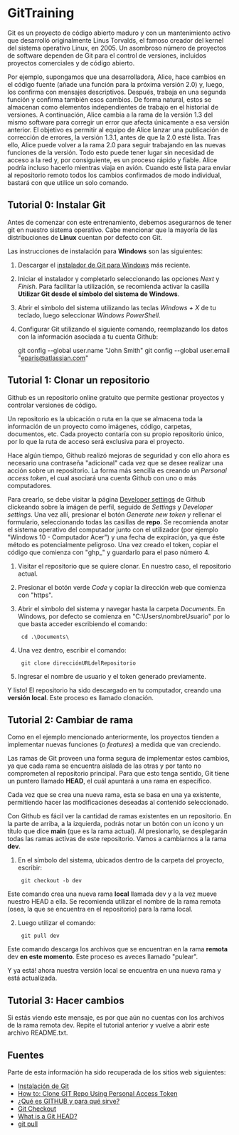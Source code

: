 # GitTraining
Git es un proyecto de código abierto maduro y con un mantenimiento activo que desarrolló originalmente Linus Torvalds, el famoso creador del kernel del sistema operativo Linux, en 2005. Un asombroso número de proyectos de software dependen de Git para el control de versiones, incluidos proyectos comerciales y de código abierto.

Por ejemplo, supongamos que una desarrolladora, Alice, hace cambios en el código fuente (añade una función para la próxima versión 2.0) y, luego, los confirma con mensajes descriptivos. Después, trabaja en una segunda función y confirma también esos cambios. De forma natural, estos se almacenan como elementos independientes de trabajo en el historial de versiones. A continuación, Alice cambia a la rama de la versión 1.3 del mismo software para corregir un error que afecta únicamente a esa versión anterior. El objetivo es permitir al equipo de Alice lanzar una publicación de corrección de errores, la versión 1.3.1, antes de que la 2.0 esté lista. Tras ello, Alice puede volver a la rama 2.0 para seguir trabajando en las nuevas funciones de la versión. Todo esto puede tener lugar sin necesidad de acceso a la red y, por consiguiente, es un proceso rápido y fiable. Alice podría incluso hacerlo mientras viaja en avión. Cuando esté lista para enviar al repositorio remoto todos los cambios confirmados de modo individual, bastará con que utilice un solo comando.

## Tutorial 0: Instalar Git

Antes de comenzar con este entrenamiento, debemos asegurarnos de tener git en nuestro sistema operativo. Cabe mencionar que la mayoría de las distribuciones de **Linux** cuentan por defecto con Git.

Las instrucciones de instalación para **Windows** son las siguientes:

1. Descargar el [instalador de Git para Windows](https://git-for-windows.github.io/) más reciente.
2. Iniciar el instalador y completarlo seleccionando las opciones *Next* y *Finish*. Para facilitar la utilización, se recomienda activar la casilla **Utilizar Git desde el símbolo del sistema de Windows**.
3. Abrir el símbolo del sistema utilizando las teclas *Windows + X* de tu teclado, luego seleccionar *Windows PowerShell*.
4. Configurar Git utilizando el siguiente comando, reemplazando los datos con la información asociada a tu cuenta Github:

    git config --global user.name "John Smith" git config --global user.email "eparis@atlassian.com"

## Tutorial 1: Clonar un repositorio
Github es un repositorio online gratuito que permite gestionar proyectos y controlar versiones de código. 

Un repositorio es la ubicación o ruta en la que se almacena toda la información de un proyecto como imágenes, código, carpetas, documentos, etc. Cada proyecto contaría con su propio repositorio único, por lo que la ruta de acceso será exclusiva para el proyecto.

Hace algún tiempo, Github realizó mejoras de seguridad y con ello ahora es necesario una contraseña "adicional" cada vez que se desee realizar una acción sobre un repositorio. La forma más sencilla es creando un *Personal access token*, el cual asociará una cuenta Github con uno o más computadores.

Para crearlo, se debe visitar la página [Developer settings](https://github.com/settings/tokens) de Github clickeando sobre la imágen de perfil, seguido de *Settings* y *Developer settings*. Una vez allí, presionar el botón *Generate new token* y rellenar el formulario, seleccionando todas las casillas de **repo**. Se recomienda anotar el sistema operativo del computador junto con el utilizador (por ejemplo "Windows 10 - Computador Acer") y una fecha de expiración, ya que éste método es potencialmente peligroso. Una vez creado el token, copiar el código que comienza con "ghp_" y guardarlo para el paso número 4.

1. Visitar el repositorio que se quiere clonar. En nuestro caso, el repositorio actual.
2. Presionar el botón verde *Code* y copiar la dirección web que comienza con "https".
3. Abrir el símbolo del sistema y navegar hasta la carpeta *Documents*. En Windows, por defecto se comienza en "C:\Users\nombreUsuario" por lo que basta acceder escribiendo el comando:
        
        cd .\Documents\
  
4. Una vez dentro, escribir el comando:
  
        git clone direcciónURLdelRepositorio
  
5. Ingresar el nombre de usuario y el token generado previamente.

Y listo! El repositorio ha sido descargado en tu computador, creando una **versión local**. Este proceso es llamado clonación.

## Tutorial 2: Cambiar de rama
Como en el ejemplo mencionado anteriormente, los proyectos tienden a implementar nuevas funciones (o *features*) a medida que van creciendo.

Las ramas de Git proveen una forma segura de implementar estos cambios, ya que cada rama se encuentra aislada de las otras y por tanto no comprometen al repositorio principal. Para que esto tenga sentido, Git tiene un puntero llamado **HEAD**, el cuál apuntará a una rama en específico.

Cada vez que se crea una nueva rama, esta se basa en una ya existente, permitiendo hacer las modificaciones deseadas al contenido seleccionado.

Con Github es fácil ver la cantidad de ramas existentes en un repositorio. En la parte de arriba, a la izquierda, podrás notar un botón con un ícono y un título que dice **main** (que es la rama actual). Al presionarlo, se desplegarán todas las ramas activas de este repositorio. Vamos a cambiarnos a la rama **dev**.

1. En el símbolo del sistema, ubicados dentro de la carpeta del proyecto, escribir:

        git checkout -b dev

Este comando crea una nueva rama **local** llamada dev y a la vez mueve nuestro HEAD a ella. Se recomienda utilizar el nombre de la rama remota (osea, la que se encuentra en el repositorio) para la rama local.

2. Luego utilizar el comando:

        git pull dev

Este comando descarga los archivos que se encuentran en la rama **remota** dev **en este momento**. Este proceso es aveces llamado "pulear".

Y ya está! ahora nuestra versión local se encuentra en una nueva rama y está actualizada.

## Tutorial 3: Hacer cambios
Si estás viendo este mensaje, es por que aún no cuentas con los archivos de la rama remota dev. Repite el tutorial anterior y vuelve a abrir este archivo README.txt.


## Fuentes

Parte de esta información ha sido recuperada de los sitios web siguientes:
- [Instalación de Git](https://www.atlassian.com/es/git/tutorials/install-git)
- [How to: Clone GIT Repo Using Personal Access Token](https://www.shanebart.com/clone-repo-using-token/)
- [¿Qué es GITHUB y para qué sirve?](https://www.webempresa.com/hosting/que-es-github.html)
- [Git Checkout](https://www.atlassian.com/es/git/tutorials/using-branches/git-checkout)
- [What is a Git HEAD?](https://careerkarma.com/blog/what-is-a-git-head/)
- [git pull](https://www.atlassian.com/es/git/tutorials/syncing/git-pull)

